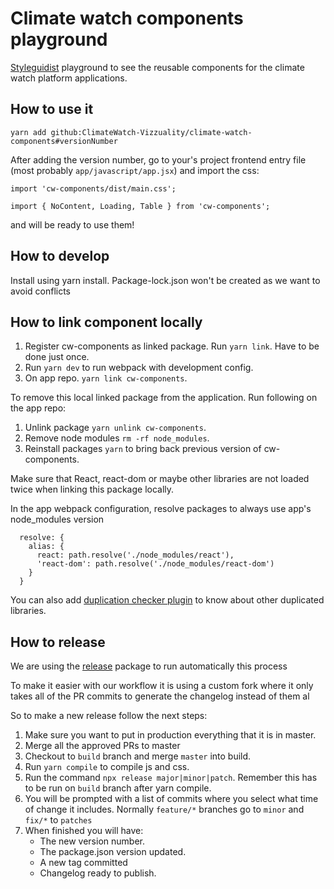 # Climate watch components playground

[Styleguidist](https://github.com/styleguidist/react-styleguidist) playground to see the reusable components for the climate watch platform applications.

## How to use it

```
yarn add github:ClimateWatch-Vizzuality/climate-watch-components#versionNumber
```

After adding the version number, go to your's project frontend entry file (most probably `app/javascript/app.jsx`) and import the css:
```
import 'cw-components/dist/main.css';
```

```
import { NoContent, Loading, Table } from 'cw-components';
```

and will be ready to use them!

## How to develop

Install using yarn install. Package-lock.json won't be created as we want to avoid conflicts

## How to link component locally

1. Register cw-components as linked package. Run `yarn link`. Have to be done just once.
2. Run `yarn dev` to run webpack with development config.
3. On app repo. `yarn link cw-components`.

To remove this local linked package from the application. Run following on the app repo:

1. Unlink package `yarn unlink cw-components`.
2. Remove node modules `rm -rf node_modules`.
3. Reinstall packages `yarn` to bring back previous version of cw-components.


Make sure that React, react-dom or maybe other libraries are not loaded twice when linking this package locally.

In the app webpack configuration, resolve packages to always use app's node_modules version

```
  resolve: {
    alias: {
      react: path.resolve('./node_modules/react'),
      'react-dom': path.resolve('./node_modules/react-dom')
    }
  }
```

You can also add [duplication checker plugin](https://github.com/darrenscerri/duplicate-package-checker-webpack-plugin) to know about other duplicated libraries.

## How to release

We are using the [release](https://github.com/zeit/release) package to run automatically this process

To make it easier with our workflow it is using a custom fork where it only takes all of the PR commits to generate the changelog instead of them al


So to make a new release follow the next steps:
1. Make sure you want to put in production everything that it is in master.
2. Merge all the approved PRs to master
3. Checkout to ```build``` branch and merge ```master``` into build.
4. Run ```yarn compile``` to compile js and css.
5. Run the command ```npx release major|minor|patch```. Remember this has to be run on ```build``` branch after yarn compile.
6. You will be prompted with a list of commits where you select what time of change it includes. Normally `feature/*` branches go to `minor` and `fix/*` to `patches`
7. When finished you will have:
    - The new version number.
    - The package.json version updated.
    - A new tag committed
    - Changelog ready to publish.
